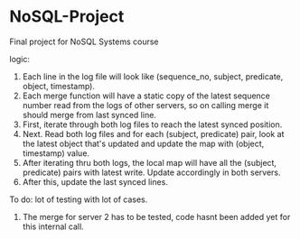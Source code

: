 # NoSQL-Project
Final project for NoSQL Systems course

logic:
1. Each line in the log file will look like (sequence_no, subject, predicate, object, timestamp).
2. Each merge function will have a static copy of the latest sequence number read from the logs of other servers, so on calling merge it should merge from last synced line.
3. First, iterate through both log files to reach the latest synced position.
4. Next. Read both log files and for each (subject, predicate) pair, look at the latest object that's updated and update the map with (object, timestamp) value.
5. After iterating thru both logs, the local map will have all the (subject, predicate) pairs with latest write. Update accordingly in both servers.
6. After this, update the last synced lines.

To do:
lot of testing with lot of cases.
1. The merge for server 2 has to be tested, code hasnt been added yet for this internal call.



